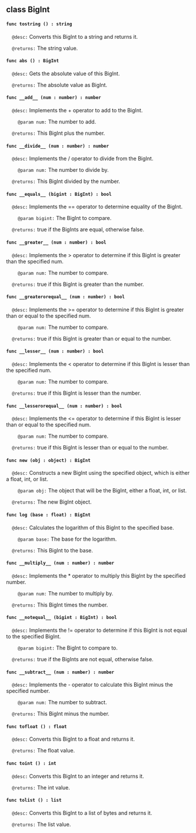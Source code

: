 ## class BigInt

#### ```func tostring () : string```

&nbsp;&nbsp;&nbsp;&nbsp;```@desc:``` Converts this BigInt to a string and returns it.

&nbsp;&nbsp;&nbsp;&nbsp;```@returns:``` The string value.

#### ```func abs () : BigInt```

&nbsp;&nbsp;&nbsp;&nbsp;```@desc:``` Gets the absolute value of this BigInt.

&nbsp;&nbsp;&nbsp;&nbsp;```@returns:``` The absolute value as BigInt.

#### ```func __add__ (num : number) : number```

&nbsp;&nbsp;&nbsp;&nbsp;```@desc:``` Implements the + operator to add to the BigInt.

&nbsp;&nbsp;&nbsp;&nbsp;&nbsp;&nbsp;&nbsp;&nbsp;```@param num:``` The number to add.

&nbsp;&nbsp;&nbsp;&nbsp;```@returns:``` This BigInt plus the number.

#### ```func __divide__ (num : number) : number```

&nbsp;&nbsp;&nbsp;&nbsp;```@desc:``` Implements the / operator to divide from the BigInt.

&nbsp;&nbsp;&nbsp;&nbsp;&nbsp;&nbsp;&nbsp;&nbsp;```@param num:``` The number to divide by.

&nbsp;&nbsp;&nbsp;&nbsp;```@returns:``` This BigInt divided by the number.

#### ```func __equals__ (bigint : BigInt) : bool```

&nbsp;&nbsp;&nbsp;&nbsp;```@desc:``` Implements the == operator to determine equality of the BigInt.

&nbsp;&nbsp;&nbsp;&nbsp;&nbsp;&nbsp;&nbsp;&nbsp;```@param bigint:``` The BigInt to compare.

&nbsp;&nbsp;&nbsp;&nbsp;```@returns:``` true if the BigInts are equal, otherwise false.

#### ```func __greater__ (num : number) : bool```

&nbsp;&nbsp;&nbsp;&nbsp;```@desc:``` Implements the > operator to determine if this BigInt is greater than the specified num.

&nbsp;&nbsp;&nbsp;&nbsp;&nbsp;&nbsp;&nbsp;&nbsp;```@param num:``` The number to compare.

&nbsp;&nbsp;&nbsp;&nbsp;```@returns:``` true if this BigInt is greater than the number.

#### ```func __greaterorequal__ (num : number) : bool```

&nbsp;&nbsp;&nbsp;&nbsp;```@desc:``` Implements the >= operator to determine if this BigInt is greater than or equal to the specified num.

&nbsp;&nbsp;&nbsp;&nbsp;&nbsp;&nbsp;&nbsp;&nbsp;```@param num:``` The number to compare.

&nbsp;&nbsp;&nbsp;&nbsp;```@returns:``` true if this BigInt is greater than or equal to the number.

#### ```func __lesser__ (num : number) : bool```

&nbsp;&nbsp;&nbsp;&nbsp;```@desc:``` Implements the < operator to determine if this BigInt is lesser than the specified num.

&nbsp;&nbsp;&nbsp;&nbsp;&nbsp;&nbsp;&nbsp;&nbsp;```@param num:``` The number to compare.

&nbsp;&nbsp;&nbsp;&nbsp;```@returns:``` true if this BigInt is lesser than the number.

#### ```func __lesserorequal__ (num : number) : bool```

&nbsp;&nbsp;&nbsp;&nbsp;```@desc:``` Implements the <= operator to determine if this BigInt is lesser than or equal to the specified num.

&nbsp;&nbsp;&nbsp;&nbsp;&nbsp;&nbsp;&nbsp;&nbsp;```@param num:``` The number to compare.

&nbsp;&nbsp;&nbsp;&nbsp;```@returns:``` true if this BigInt is lesser than or equal to the number.

#### ```func new (obj : object) : BigInt```

&nbsp;&nbsp;&nbsp;&nbsp;```@desc:``` Constructs a new BigInt using the specified object, which is either a float, int, or list.

&nbsp;&nbsp;&nbsp;&nbsp;&nbsp;&nbsp;&nbsp;&nbsp;```@param obj:``` The object that will be the BigInt, either a float, int, or list.

&nbsp;&nbsp;&nbsp;&nbsp;```@returns:``` The new BigInt object.

#### ```func log (base : float) : BigInt```

&nbsp;&nbsp;&nbsp;&nbsp;```@desc:``` Calculates the logarithm of this BigInt to the specified base.

&nbsp;&nbsp;&nbsp;&nbsp;&nbsp;&nbsp;&nbsp;&nbsp;```@param base:``` The base for the logarithm.

&nbsp;&nbsp;&nbsp;&nbsp;```@returns:``` This BigInt to the base.

#### ```func __multiply__ (num : number) : number```

&nbsp;&nbsp;&nbsp;&nbsp;```@desc:``` Implements the * operator to multiply this BigInt by the specified number.

&nbsp;&nbsp;&nbsp;&nbsp;&nbsp;&nbsp;&nbsp;&nbsp;```@param num:``` The number to multiply by.

&nbsp;&nbsp;&nbsp;&nbsp;```@returns:``` This BigInt times the number.

#### ```func __notequal__ (bigint : BigInt) : bool```

&nbsp;&nbsp;&nbsp;&nbsp;```@desc:``` Implements the != operator to determine if this BigInt is not equal to the specified BigInt.

&nbsp;&nbsp;&nbsp;&nbsp;&nbsp;&nbsp;&nbsp;&nbsp;```@param bigint:``` The BigInt to compare to.

&nbsp;&nbsp;&nbsp;&nbsp;```@returns:``` true if the BigInts are not equal, otherwise false.

#### ```func __subtract__ (num : number) : number```

&nbsp;&nbsp;&nbsp;&nbsp;```@desc:``` Implements the - operator to calculate this BigInt minus the specified number.

&nbsp;&nbsp;&nbsp;&nbsp;&nbsp;&nbsp;&nbsp;&nbsp;```@param num:``` The number to subtract.

&nbsp;&nbsp;&nbsp;&nbsp;```@returns:``` This BigInt minus the number.

#### ```func tofloat () : float```

&nbsp;&nbsp;&nbsp;&nbsp;```@desc:``` Converts this BigInt to a float and returns it.

&nbsp;&nbsp;&nbsp;&nbsp;```@returns:``` The float value.

#### ```func toint () : int```

&nbsp;&nbsp;&nbsp;&nbsp;```@desc:``` Converts this BigInt to an integer and returns it.

&nbsp;&nbsp;&nbsp;&nbsp;```@returns:``` The int value.

#### ```func tolist () : list```

&nbsp;&nbsp;&nbsp;&nbsp;```@desc:``` Converts this BigInt to a list of bytes and returns it.

&nbsp;&nbsp;&nbsp;&nbsp;```@returns:``` The list value.

